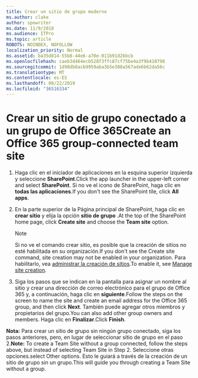```yaml
---
title: Crear un sitio de grupo moderno
ms.author: clake
author: spowriter
ms.date: 11/9/2018
ms.audience: ITPro
ms.topic: article
ROBOTS: NOINDEX, NOFOLLOW
localization_priority: Normal
ms.assetid: ba35d814-55b8-44e6-a70e-011b91d2bbcb
ms.openlocfilehash: caeb3d464ecb528f3ffc87cf75be4a3f9b410798
ms.sourcegitcommit: 1d98db8acb9959aba3b5e308a567ade6b62da56c
ms.translationtype: MT
ms.contentlocale: es-ES
ms.lasthandoff: 08/22/2019
ms.locfileid: "36516334"
---
```

# <a name="create-an-office-365-group-connected-team-site"></a><span data-ttu-id="2ba9c-102">Crear un sitio de grupo conectado a un grupo de Office 365</span><span class="sxs-lookup"><span data-stu-id="2ba9c-102">Create an Office 365 group-connected team site</span></span>

1. <span data-ttu-id="2ba9c-103">Haga clic en el iniciador de aplicaciones en la esquina superior izquierda y seleccione **SharePoint**.</span><span class="sxs-lookup"><span data-stu-id="2ba9c-103">Click the app launcher in the upper-left corner and select **SharePoint**.</span></span> <span data-ttu-id="2ba9c-104">Si no ve el icono de SharePoint, haga clic en **todas las aplicaciones**.</span><span class="sxs-lookup"><span data-stu-id="2ba9c-104">If you don't see the SharePoint tile, click **All apps**.</span></span>
    
2. <span data-ttu-id="2ba9c-105">En la parte superior de la Página principal de SharePoint, haga clic en **crear sitio** y elija la opción **sitio de grupo** .</span><span class="sxs-lookup"><span data-stu-id="2ba9c-105">At the top of the SharePoint home page, click **Create site** and choose the **Team site** option.</span></span> 
    
    > [!NOTE]
    > <span data-ttu-id="2ba9c-106">Si no ve el comando crear sitio, es posible que la creación de sitios no esté habilitada en su organización.</span><span class="sxs-lookup"><span data-stu-id="2ba9c-106">If you don't see the Create site command, site creation may not be enabled in your organization.</span></span> <span data-ttu-id="2ba9c-107">Para habilitarlo, vea [administrar la creación de sitios](https://go.microsoft.com/fwlink/?linkid=2009644).</span><span class="sxs-lookup"><span data-stu-id="2ba9c-107">To enable it, see [Manage site creation](https://go.microsoft.com/fwlink/?linkid=2009644).</span></span> 
  
3. <span data-ttu-id="2ba9c-108">Siga los pasos que se indican en la pantalla para asignar un nombre al sitio y crear una dirección de correo electrónico para el grupo de Office 365 y, a continuación, haga clic en **siguiente**.</span><span class="sxs-lookup"><span data-stu-id="2ba9c-108">Follow the steps on the screen to name the site and create an email address for the Office 365 group, and then click **Next**.</span></span> <span data-ttu-id="2ba9c-109">También puede agregar otros miembros y propietarios del grupo.</span><span class="sxs-lookup"><span data-stu-id="2ba9c-109">You can also add other group owners and members.</span></span> <span data-ttu-id="2ba9c-110">Haga clic en **Finalizar**.</span><span class="sxs-lookup"><span data-stu-id="2ba9c-110">Click **Finish**.</span></span>
  
 <span data-ttu-id="2ba9c-111">**Nota:** Para crear un sitio de grupo sin ningún grupo conectado, siga los pasos anteriores, pero, en lugar de seleccionar sitio de grupo en el paso 2.</span><span class="sxs-lookup"><span data-stu-id="2ba9c-111">**Note:** To create a Team Site without a group connected, follow the steps above, but instead of selecting Team Site in Step 2.</span></span> <span data-ttu-id="2ba9c-112">Seleccione otras opciones.</span><span class="sxs-lookup"><span data-stu-id="2ba9c-112">select Other options.</span></span> <span data-ttu-id="2ba9c-113">Esto le guiará a través de la creación de un sitio de grupo sin un grupo.</span><span class="sxs-lookup"><span data-stu-id="2ba9c-113">This will guide you through creating a Team Site without a group.</span></span> 
    

